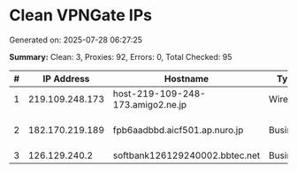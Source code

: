 # Clean VPNGate IPs
Generated on: 2025-07-28 06:27:25

**Summary:** Clean: 3, Proxies: 92, Errors: 0, Total Checked: 95

| # | IP Address | Hostname | Type | Country | Provider |
|---|------------|----------|------|---------|----------|
| 1 | 219.109.248.173 | host-219-109-248-173.amigo2.ne.jp | Wireless | JP | ZTV CO.,LTD |
| 2 | 182.170.219.189 | fpb6aadbbd.aicf501.ap.nuro.jp | Business | JP | Sony Network Communications Inc. |
| 3 | 126.129.240.2 | softbank126129240002.bbtec.net | Business | JP | SoftBank Corp. |
